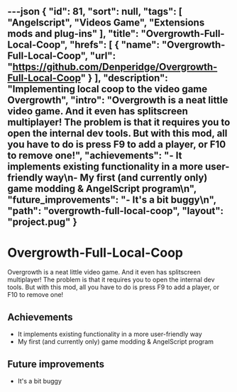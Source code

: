 ---json
{
"id": 81,
"sort": null,
"tags": [
"Angelscript",
"Videos Game",
"Extensions mods and plug-ins"
],
"title": "Overgrowth-Full-Local-Coop",
"hrefs": [
{
"name": "Overgrowth-Full-Local-Coop",
"url": "https://github.com/Denperidge/Overgrowth-Full-Local-Coop"
}
],
"description": "Implementing local coop to the video game Overgrowth",
"intro": "Overgrowth is a neat little video game. And it even has splitscreen multiplayer! The problem is that it requires you to open the internal dev tools. But with this mod, all you have to do is press F9 to add a player, or F10 to remove one!",
"achievements": "- It implements existing functionality in a more user-friendly way\n- My first (and currently only) game modding & AngelScript program\n",
"future_improvements": "- It's a bit buggy\n",
"path": "overgrowth-full-local-coop",
"layout": "project.pug"
}
---
# Overgrowth-Full-Local-Coop
Overgrowth is a neat little video game. And it even has splitscreen multiplayer! The problem is that it requires you to open the internal dev tools. But with this mod, all you have to do is press F9 to add a player, or F10 to remove one!

## Achievements
- It implements existing functionality in a more user-friendly way
- My first (and currently only) game modding & AngelScript program


## Future improvements
- It's a bit buggy

